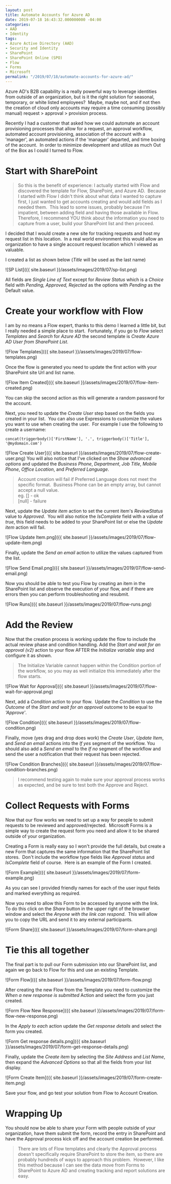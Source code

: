 ```yaml
---
layout: post
title: Automate Accounts for Azure AD
date: 2019-07-18 16:43:32.000000000 -04:00
categories:
- AAD
- Identity
tags:
- Azure Active Directory (AAD)
- Security and Identity
- SharePoint
- SharePoint Online (SPO)
- Flow
- Forms
- Microsoft
permalink: "/2019/07/18/automate-accounts-for-azure-ad/"
---
```

Azure AD's B2B capability is a really powerful way to leverage identities from outside of an organization, but is it the right solution for seasonal, temporary, or white listed employees?&nbsp; Maybe, maybe not, and if not then the creation of cloud only accounts may require a time consuming (possibly manual) request \> approval \> provision process.

Recently I had a customer that asked how we could automate an account provisioning processes that allow for a request, an approval workflow, automated account provisioning, association of the account with a 'manager', an automated actions if the 'manager' departed, and time boxing of the account.&nbsp; In order to minimize development and utilize as much Out of the Box as I could I turned to Flow.

# Start with SharePoint

> So this is the benefit of experience: I actually started with Flow and discovered the template for Flow, SharePoint, and Azure AD.&nbsp; Because I started with Flow I didn't think about what data I wanted to capture first, I just wanted to get accounts creating and would add fields as I needed them.&nbsp; This lead to some issues, probably because I'm impatient, between adding field and having those available in Flow.&nbsp; Therefore, I recommend YOU think about the information you need to capture from a user, build your SharePoint list and then proceed.

I decided that I would create a new site for tracking requests and host my request list in this location.&nbsp; In a real world environment this would allow an organization to have a single account request location which I viewed as valuable.

I created a list as shown below (_Title_ will be used as the last name)

![SP List]({{ site.baseurl }}/assets/images/2019/07/sp-list.png)

All fields are _Single Line of Text_ except for _Review Status_ which is a _Choice_ field with _Pending, Approved, Rejected_ as the options with _Pending_ as the Default value.

# Create your workflow with Flow

I am by no means a Flow expert, thanks to this demo I learned a little bit, but I really needed a simple place to start.&nbsp; Fortunately, if you go to _Flow_ select _Templates_ and _Search_ for _Azure AD_ the second template is _Create Azure AD User from SharePoint List_.

![Flow Templates]({{ site.baseurl }}/assets/images/2019/07/flow-templates.png)

Once the flow is generated you need to update the first action with your SharePoint site Url and list name.

![Flow Item Created]({{ site.baseurl }}/assets/images/2019/07/flow-item-created.png)

You can skip the second action as this will generate a random password for the account.

Next, you need to update the _Create User_ step based on the fields you created in your list.&nbsp; You can also use Expressions to customize the values you want to use when creating the user.&nbsp; For example I use the following to create a username:

```
concat(triggerbody()['FirstName'], '.', triggerbody()['Title'], '@mydomain.com')
```

![Flow Create User]({{ site.baseurl }}/assets/images/2019/07/flow-create-user.png)&nbsp;You will also notice that I've clicked on the _Show advanced options_ and updated the _Business Phone_, _Department_, _Job Title_, _Mobile Phone_, _Office Location_, and _Preferred Language_.

> Account creation will fail if Preferred Language does not meet the specific format.&nbsp; Business Phone can be an empty array, but cannot accept a null value.  
> eg. [] - ok  
> [null] - failure

Next, update the _Update item_ action to set the current item's _ReviewStatus_ value to _Approved_.&nbsp; You will also notice the _IsComplete_ field with a value of _true_, this field needs to be added to your SharePoint list or else the _Update item_ action will fail.

![Flow Update Item.png]({{ site.baseurl }}/assets/images/2019/07/flow-update-item.png)

Finally, update the _Send an email_ action to utilize the values captured from the list.

![Flow Send Email.png]({{ site.baseurl }}/assets/images/2019/07/flow-send-email.png)

Now you should be able to test you Flow by creating an item in the SharePoint list and observe the execution of your flow, and if there are errors then you can perform troubleshooting and resubmit.

![Flow Runs]({{ site.baseurl }}/assets/images/2019/07/flow-runs.png)

# Add the Review

Now that the creation process is working update the flow to include the actual review phase and condition handling.&nbsp;Add the _Start and wait for an approval (v2)_ action to your flow AFTER the _Initialize variable_ step and configure it as shown.

> The Initialize Variable cannot happen within the Condition portion of the workflow, so you may as well initialize this immediately after the flow starts.

![Flow Wait for Approval]({{ site.baseurl }}/assets/images/2019/07/flow-wait-for-approval.png)

Next, add a _Condition_ action to your flow.&nbsp; Update the _Condition_ to use the _Outcome_ of the _Start and wait for an approval_ outcome to be equal to _'Approve'_.

![Flow Condition]({{ site.baseurl }}/assets/images/2019/07/flow-condition.png)

Finally, move (yes drag and drop does work) the _Create User_, _Update Item_, and _Send an email_ actions into the _If yes_ segment of the workflow. You should also&nbsp;add a _Send an email_ to the _If no_ segment of the workflow and send the user a notification that their request has been rejected.

![Flow Condition Branches]({{ site.baseurl }}/assets/images/2019/07/flow-condition-branches.png)

> I recommend testing again to make sure your approval process works as expected, and be sure to test both the Approve and Reject.

# Collect Requests with Forms

Now that our flow works we need to set up a way for people to submit requests to be reviewed and approved/rejected.&nbsp; Microsoft Forms is a simple way to create the request form you need and allow it to be shared outside of your organization.

Creating a Form is really easy so I won't provide the full details, but create a new Form that captures the same information that the SharePoint list stores.&nbsp; Don't include the workflow type fields like&nbsp;_Approval status_ and _IsComplete_ field of course.&nbsp; Here is an example of the Form I created.

![Form Example]({{ site.baseurl }}/assets/images/2019/07/form-example.png)

As you can see I provided friendly names for each of the user input fields and marked everything as required.

Now you need to allow this Form to be accessed by anyone with the link.&nbsp; To do this click on the _Share_ button in the upper right of the browser window and select the _Anyone with the link can respond_.&nbsp; This will allow you to copy the URL and send it to any external participants.

![Form Share]({{ site.baseurl }}/assets/images/2019/07/form-share.png)

# Tie this all together

The final part is to pull our Form submission into our SharePoint list, and again we go back to Flow for this and use an existing Template.

![Form Flow]({{ site.baseurl }}/assets/images/2019/07/form-flow.png)

After creating the new Flow from the Template you need to customize the _When a new response is submitted_ Action and select the form you just created.

![Form Flow New Response]({{ site.baseurl }}/assets/images/2019/07/form-flow-new-response.png)

In the _Apply to each_ action update the _Get response details_ and select the form you created.

![Form Get response details.png]({{ site.baseurl }}/assets/images/2019/07/form-get-response-details.png)

Finally, update the _Create item_ by selecting the _Site Address_ and _List Name_, then expand the _Advanced Options_ so that all the fields from your list display.

![Form Create Item]({{ site.baseurl }}/assets/images/2019/07/form-create-item.png)

Save your flow, and go test your solution from Flow to Account Creation.

# Wrapping Up

You should now be able to share your Form with people outside of your organization, have them submit the form, record the entry in SharePoint and have the Approval process kick off and the account creation be performed.

> There are lots of Flow templates and clearly the Approval process doesn't specifically require SharePoint to store the item, so there are probably hundreds of ways to approach this problem.&nbsp; However, I like this method because I can see the data move from Forms to SharePoint to Azure AD and creating tracking and report solutions are easy.


